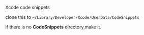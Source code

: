 Xcode code snippets

clone this to  `~/Library/Developer/Xcode/UserData/CodeSnippets`

If there is no **CodeSnippets** directory,make it.

